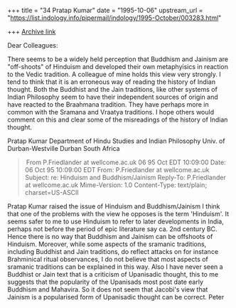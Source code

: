 +++
title = "34 Pratap Kumar"
date = "1995-10-06"
upstream_url = "https://list.indology.info/pipermail/indology/1995-October/003283.html"

+++
[Archive link](https://list.indology.info/pipermail/indology/1995-October/003283.html)


Dear Colleagues:

There seems to be a widely held perception that Buddhism and Jainism are 
"off-shoots" of Hinduism and developed their own metaphyisics in reaction 
to the Vedic tradition.  A colleague of mine holds this view very 
strongly.  I tend to think that it is an erroneous way of reading the 
history of Indian thought.  Both the Buddhist and the Jain traditions, 
like other systems of Indian Philosophy seem to have their independent 
sources of origin and have reacted to the Braahmana tradition.  They have 
perhaps more in common with the Sramana and Vraatya traditions.  I hope 
others would comment on this and clear some of the misreadings of the 
history of Indian thought.


Pratap Kumar
Department of Hindu Studies and Indian Philosophy
Univ. of Durban-Westville
Durban
South Africa 



> From P.Friedlander at wellcome.ac.uk 06 95 Oct EDT 10:09:00
Date: 06 Oct 95 10:09:00 EDT
From: P.Friedlander at wellcome.ac.uk
Subject: re: Hinduism and Buddhism/Jainism
Reply-To: P.Friedlander at wellcome.ac.uk
Mime-Version: 1.0
Content-Type: text/plain; charset=US-ASCII

Pratap Kumar raised the issue of Hinduism and Buddhism/Jainism
I think that one of the problems with the view he opposes is the term 
'Hinduism'. It seems safer to me to use Hinduism to refer to later 
developments in India, perhaps not before the period of epic literature say 
ca. 2nd century BC.
Hence there is no way that Buddhism and Jainism can be offshoots of 
Hinduism.
Moreover, while some aspects of the sramanic traditions, including Buddhist 
and Jain traditions, do reflect attacks on for instance Brahminical ritual 
observances, I do not believe that most aspects of sramanic traditions can 
be explained in this way.
Also I have never seen a Buddhist or Jain text that is a criticism of 
Upanisadic thought, this to me suggests that the popularity of the Upanisads 
most post date early Buddhism and Mahavira. So it does not seem that 
Jacobi's view that Jainism is a popularised form of Upanisadic thought can 
be correct.
Peter





